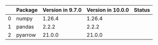 <!-- markdown-link-check-disable -->

|    | Package   | Version in 9.7.0   | Version in 10.0.0   | Status   |
|---:|:----------|:-------------------|:--------------------|:---------|
|  0 | numpy     | 1.26.4             | 1.26.4              |          |
|  1 | pandas    | 2.2.2              | 2.2.2               |          |
|  2 | pyarrow   | 21.0.0             | 21.0.0              |          |